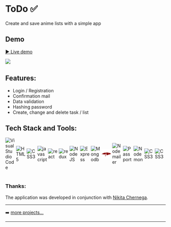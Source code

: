 # ToDo ✅
Create and save anime lists with a simple app


## Demo

[▶️ Live demo](white-todo.netlify.app)

![](https://s2.gifyu.com/images/toDoScreen.png)


## Features:

* Login / Registration
* Confirmation mail
* Data validation
* Hashing password
* Create, change and delete task / list


## Tech Stack and Tools:

<div style="display:flex; align-items:center; justify-content: space-between;">
  <img align="left" alt="Visual Studio Code" width="30px" src="https://img.icons8.com/fluent/48/000000/visual-studio-code-2019.png" />
  <img align="left" alt="HTML5" width="30px" src="https://cdn.svgporn.com/logos/html-5.svg" />
  <img align="left" alt="CSS3" width="30px" src="https://cdn.svgporn.com/logos/css-3.svg" />
  <img align="left" alt="javascript" width="30px" src="https://cdn.svgporn.com/logos/javascript.svg" />
  <img align="left" alt="react" width="30px" src="https://cdn.svgporn.com/logos/react.svg" />
  <img align="left" alt="redux" width="30px" src="https://cdn.svgporn.com/logos/redux.svg" />
  <img align="left" alt="Node JS" width="30px" src="https://cdn.svgporn.com/logos/nodejs-icon.svg" />
  <img align="left" alt="Express" width="30px" src="https://cdn.svgporn.com/logos/express.svg" />
  <img align="left" alt="Mongodb" width="30px" src="https://infinapps.com/wp-content/uploads/2018/10/mongodb-logo-256x300.png" />
  <img align="left" alt="Mongoose" width="30px" src="https://raw.githubusercontent.com/github/explore/80688e429a7d4ef2fca1e82350fe8e3517d3494d/topics/mongoose/mongoose.png" />
  <img align="left" alt="Nodemailer " width="30px" src="https://repository-images.githubusercontent.com/1272424/d1995000-0ab7-11ea-8ed3-04a082c36b0d" />
  <img align="left" alt="Passport " width="30px" src="https://cdn.svgporn.com/logos/passport.svg" />
  <img align="left" alt="Nodemon " width="30px" src="https://cdn.svgporn.com/logos/nodemon.svg" />
  <img align="left" alt="CSS3" width="30px" src="https://cdn.svgporn.com/logos/git-icon.svg" />
  <img align="left" alt="CSS3" width="30px" src="https://cdn.svgporn.com/logos/github-icon.svg" />
<br />
</div>

<br />


### Thanks:
The application was developed in conjunction with [Nikita Chernega](https://github.com/Nikitachr).

---

➡️ [more projects...](https://github.com/D1White)

---
